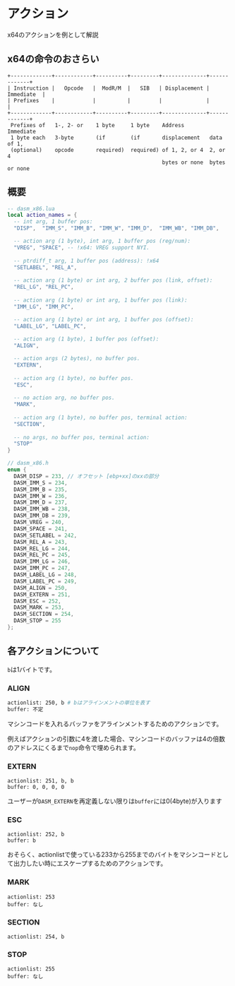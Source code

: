 # アクション

x64のアクションを例として解説

## x64の命令のおさらい

```
+-------------+------------+----------+---------+--------------+-------------+
| Instruction |   Opcode   |  ModR/M  |   SIB   | Displacement |  Immediate  |
| Prefixes    |            |          |         |              |             |
+-------------+------------+----------+---------+--------------+-------------+
 Prefixes of   1-, 2- or    1 byte     1 byte    Address        Immediate
 1 byte each   3-byte       (if        (if       displacement   data of 1,
 (optional)    opcode       required)  required) of 1, 2, or 4  2, or 4
                                                 bytes or none  bytes or none
```

## 概要

```lua
-- dasm_x86.lua
local action_names = {
  -- int arg, 1 buffer pos:
  "DISP",  "IMM_S", "IMM_B", "IMM_W", "IMM_D",  "IMM_WB", "IMM_DB",

  -- action arg (1 byte), int arg, 1 buffer pos (reg/num):
  "VREG", "SPACE", -- !x64: VREG support NYI.
  
  -- ptrdiff_t arg, 1 buffer pos (address): !x64
  "SETLABEL", "REL_A",
  
  -- action arg (1 byte) or int arg, 2 buffer pos (link, offset):
  "REL_LG", "REL_PC",
  
  -- action arg (1 byte) or int arg, 1 buffer pos (link):
  "IMM_LG", "IMM_PC",

  -- action arg (1 byte) or int arg, 1 buffer pos (offset):
  "LABEL_LG", "LABEL_PC",
  
  -- action arg (1 byte), 1 buffer pos (offset):
  "ALIGN",

  -- action args (2 bytes), no buffer pos.
  "EXTERN",
  
  -- action arg (1 byte), no buffer pos.
  "ESC",
  
  -- no action arg, no buffer pos.
  "MARK",
  
  -- action arg (1 byte), no buffer pos, terminal action:
  "SECTION",
  
  -- no args, no buffer pos, terminal action:
  "STOP"
}
```

```cpp
// dasm_x86.h
enum {
  DASM_DISP = 233, // オフセット [ebp+xx]のxxの部分
  DASM_IMM_S = 234,
  DASM_IMM_B = 235,
  DASM_IMM_W = 236,
  DASM_IMM_D = 237,
  DASM_IMM_WB = 238,
  DASM_IMM_DB = 239,
  DASM_VREG = 240,
  DASM_SPACE = 241,
  DASM_SETLABEL = 242,
  DASM_REL_A = 243,
  DASM_REL_LG = 244,
  DASM_REL_PC = 245,
  DASM_IMM_LG = 246,
  DASM_IMM_PC = 247,
  DASM_LABEL_LG = 248,
  DASM_LABEL_PC = 249,
  DASM_ALIGN = 250,
  DASM_EXTERN = 251,
  DASM_ESC = 252,
  DASM_MARK = 253,
  DASM_SECTION = 254,
  DASM_STOP = 255
};
```

## 各アクションについて

`b`は1バイトです。

### ALIGN

```sh
actionlist: 250, b # bはアラインメントの単位を表す
buffer: 不定
```

マシンコードを入れるバッファをアラインメントするためのアクションです。

例えばアクションの引数に4を渡した場合、マシンコードのバッファは4の倍数のアドレスにくるまで`nop`命令で埋められます。

### EXTERN

```
actionlist: 251, b, b
buffer: 0, 0, 0, 0
```

ユーザーが`DASM_EXTERN`を再定義しない限りは`buffer`には0(4byte)が入ります

### ESC

```
actionlist: 252, b
buffer: b
```

おそらく、actionlistで使っている233から255までのバイトをマシンコードとして出力したい時にエスケープするためのアクションです。

### MARK

```
actionlist: 253
buffer: なし
```

### SECTION

```
actionlist: 254, b
```

### STOP

```
actionlist: 255
buffer: なし
```